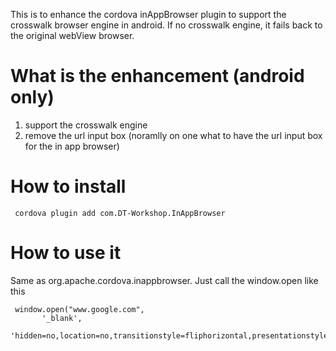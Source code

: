 This is to enhance the cordova inAppBrowser plugin to support the crosswalk browser engine in android. If no crosswalk engine, it fails back to the original webView browser.   

# What is the enhancement (android only)
1. support the crosswalk engine
2. remove the url input box (noramlly on one what to have the url input box for the in app browser)

# How to install
     cordova plugin add com.DT-Workshop.InAppBrowser

# How to use it 
Same as org.apache.cordova.inappbrowser. Just call the window.open like this

     window.open("www.google.com",
           '_blank',
           'hidden=no,location=no,transitionstyle=fliphorizontal,presentationstyle=pagesheet');
